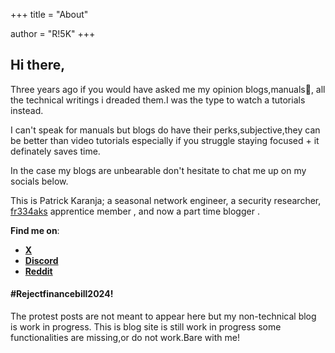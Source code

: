 +++
title = "About"

author = "R!5K"
+++

## Hi there,

Three years ago if you would have asked me my opinion blogs,manuals😬, all the technical writings i dreaded them.I was the type to watch a tutorials instead.  

I can't speak for manuals but blogs do have their perks,subjective,they can be better than video tutorials especially if you struggle staying focused + it definately saves time.  

In the case my blogs are unbearable don't hesitate to chat me up on my socials below.

This is Patrick Karanja; a seasonal network engineer, a security researcher, [fr334aks](https://blog.fr334aks.com/) apprentice member , and now a part time blogger .  

**Find me on**:

- [**X**](https://x.com/kwamneti)
- [**Discord**](https://discordapp.com/users/1205916152484732951)
- [**Reddit**](https://www.reddit.com/u/Ri5konRED/s/g9cgg20CFN)  

#### #Rejectfinancebill2024!
The protest posts are not meant to appear here but my non-technical blog is work in progress.
This is blog site is still work in progress some functionalities are missing,or do not work.Bare with me!
